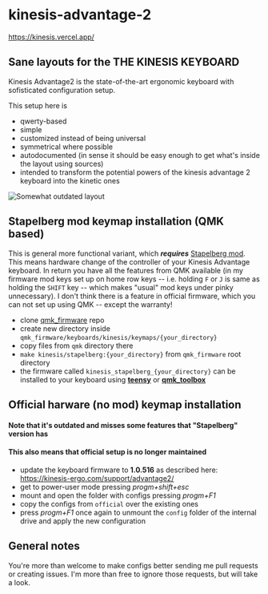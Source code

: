 # kinesis-advantage-2

https://kinesis.vercel.app/

## Sane layouts for the THE KINESIS KEYBOARD

Kinesis Advantage2 is the state-of-the-art ergonomic keyboard with sofisticated configuration setup.

This setup here is

* qwerty-based
* simple
* customized instead of being universal
* symmetrical where possible
* autodocumented (in sense it should be easy enough to get what's inside the layout using sources)
* intended to transform the potential powers of the kinesis advantage 2 keyboard into the kinetic ones

![Somewhat outdated layout](https://github.com/vlnn/kinesis-advantage-2/blob/master/kinesis-advantage-tamed.png)

## Stapelberg mod keymap installation (QMK based)

This is general more functional variant, which **_requires_** [Stapelberg mod](https://michael.stapelberg.ch/posts/2013-03-21-kinesis_custom_controller/). This means hardware change of the controller of your Kinesis Advantage keyboard. In return you have all the features from QMK available (in my firmware mod keys set up on home row keys -- i.e. holding `F` or `J` is same as holding the `SHIFT` key -- which makes "usual" mod keys under pinky unnecessary). I don't think there is a feature in official firmware, which you can not set up using QMK -- except the warranty!

* clone [qmk_firmware](https://github.com/qmk/qmk_firmware) repo
* create new directory inside `qmk_firmware/keyboards/kinesis/keymaps/{your_directory}`
* copy files from `qmk` directory there
* `make kinesis/stapelberg:{your_directory}` from `qmk_firmware` root directory
* the firmware called `kinesis_stapelberg_{your_directory}` can be installed to your keyboard using [**teensy**](https://www.pjrc.com/teensy/loader_linux.html) or [**qmk_toolbox**](https://qmk.fm/toolbox/)


## Official harware (no mod) keymap installation
#### Note that it's outdated and misses some features that "Stapelberg" version has
#### This also means that official setup is no longer maintained
* update the keyboard firmware to **1.0.516** as described here: https://kinesis-ergo.com/support/advantage2/
* get to power-user mode pressing *progm+shift+esc*
* mount and open the folder with configs pressing *progm+F1*
* copy the configs from `official` over the existing ones
* press *progm+F1* once again to unmount the `config` folder of the internal drive and apply the new configuration

## General notes
You're more than welcome to make configs better sending me pull requests or creating issues. I'm more than free to ignore those requests, but will take a look.
